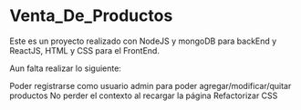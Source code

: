 # Venta_De_Productos
Este es un proyecto realizado con NodeJS y mongoDB para backEnd y ReactJS, HTML y CSS para el FrontEnd.

Aun falta realizar lo siguiente:

  Poder registrarse como usuario admin para poder agregar/modificar/quitar productos
  No perder el contexto al recargar la página
  Refactorizar CSS

